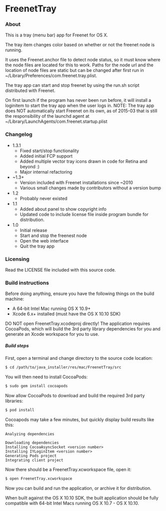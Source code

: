 # FreenetTray

### About

This is a tray (menu bar) app for Freenet for OS X. 

The tray item changes color based on whether or not the freenet node is running. 

It uses the Freenet.anchor file to detect node status, so it must know where the 
node files are located for this to work. Paths for the node url and the location 
of node files are static but can be changed after first run in 
~/Library/Preferences/com.freenet.tray.plist.

The tray app can start and stop freenet by using the run.sh script distributed
with Freenet.

On first launch if the program has never been run before, it will install a 
loginitem to start the tray app when the user logs in. NOTE: The tray app does
NOT automatically start Freenet on its own, as of 2015-03 that is still the
responsibility of the launchd agent at ~/Library/LaunchAgents/com.freenet.startup.plist

### Changelog

* 1.3.1
    * Fixed start/stop functionality
    * Added initial FCP support
    * Added multiple vector tray icons drawn in code for Retina and beyond :)
    * Major internal refactoring
* ~1.3+
    * Version included with Freenet installations since ~2010
    * Various small changes made by contributors without a version bump
* 1.2
    * Probably never existed
* 1.1 
    * Added about panel to show copyright info
    * Updated code to include license file inside program bundle for distribution.
* 1.0
    * Initial release     
    * Start and stop the freenest node
    * Open the web interface
    * Quit the tray app 
    
### Licensing
 
Read the LICENSE file included with this source code.

### Build instructions

Before doing anything, ensure you have the following things on the build machine:

* A 64-bit Intel Mac running OS X 10.9+
* Xcode 6.x+ installed (must have the OS X 10.10 SDK)

DO NOT open FreenetTray.xcodeproj directly! The application requires CocoaPods, 
which will build the 3rd party library dependencies for you and generate an Xcode 
workspace for you to use.

##### Build steps

First, open a terminal and change directory to the source code location:

```sh
$ cd /path/to/java_installer/res/mac/FreenetTray/src
```

You will then need to install CocoaPods:

```sh
$ sudo gem install cocoapods
```

Now allow CocoaPods to download and build the required 3rd party libraries:

```sh
$ pod install
```

Cocoapods may take a few minutes, but quickly display build results like this:

```text
Analyzing dependencies

Downloading dependencies
Installing CocoaAsyncSocket <version number>
Installing IYLoginItem <version number>
Generating Pods project
Integrating client project
```

Now there should be a FreenetTray.xcworkspace file, open it:

```sh
$ open FreenetTray.xcworkspace 
```

Now you can build and run the application, or archive it for distribution.

When built against the OS X 10.10 SDK, the built application should be fully 
compatible with 64-bit Intel Macs running OS X 10.7 - OS X 10.10.

